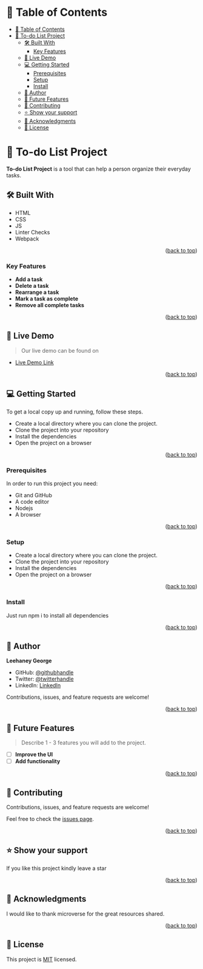 ﻿<a name="readme-top"></a>

<!-- TABLE OF CONTENTS -->

# 📗 Table of Contents

- [📗 Table of Contents](#-table-of-contents)
- [📖 To-do List Project  ](#-to-do-list-project--)
  - [🛠 Built With ](#-built-with-)
    - [Key Features ](#key-features-)
  - [🚀 Live Demo ](#-live-demo-)
  - [💻 Getting Started ](#-getting-started-)
    - [Prerequisites](#prerequisites)
    - [Setup](#setup)
    - [Install](#install)
  - [👥 Author ](#-author-)
  - [🔭 Future Features ](#-future-features-)
  - [🤝 Contributing ](#-contributing-)
  - [⭐️ Show your support ](#️-show-your-support-)
  - [🙏 Acknowledgments ](#-acknowledgments-)
  - [📝 License ](#-license-)

<!-- PROJECT DESCRIPTION -->

# 📖 To-do List Project  <a name="about-project"></a>


**To-do List Project** is a tool that can help a person organize their everyday tasks.

## 🛠 Built With <a name="built-with"></a>
- HTML
- CSS
- JS
- Linter Checks
- Webpack

<p align="right">(<a href="#readme-top">back to top</a>)</p>

<!-- Features -->

### Key Features <a name="key-features"></a>

- **Add a task**
- **Delete a task**
- **Rearrange a task**
- **Mark a task as complete**
- **Remove all complete tasks**

<p align="right">(<a href="#readme-top">back to top</a>)</p>

<!-- LIVE DEMO -->

## 🚀 Live Demo <a name="live-demo"></a>

> Our live demo can be found on

- [Live Demo Link](https://leehaney254.github.io/todo-review/)

<p align="right">(<a href="#readme-top">back to top</a>)</p>

<!-- GETTING STARTED -->

## 💻 Getting Started <a name="getting-started"></a>

To get a local copy up and running, follow these steps.

- Create a local directory where you can clone the project.
- Clone the project into your repository
- Install the dependencies
- Open the project on a browser

<p align="right">(<a href="#readme-top">back to top</a>)</p>

### Prerequisites

In order to run this project you need:

- Git and GitHub
- A code editor
- Nodejs
- A browser

<p align="right">(<a href="#readme-top">back to top</a>)</p>

### Setup

- Create a local directory where you can clone the project.
- Clone the project into your repository
- Install the dependencies
- Open the project on a browser

<p align="right">(<a href="#readme-top">back to top</a>)</p>

### Install

Just run npm i to install all dependencies

<p align="right">(<a href="#readme-top">back to top</a>)</p>


<!-- AUTHORS -->

## 👥 Author <a name="author"></a>

**Leehaney George**

- GitHub: [@githubhandle](https://github.com/leehaney254)
- Twitter: [@twitterhandle](https://twitter.com/Lee06785586)
- LinkedIn: [LinkedIn](https://www.linkedin.com/in/leehaney-george-0a4a51178/)


Contributions, issues, and feature requests are welcome!

<p align="right">(<a href="#readme-top">back to top</a>)</p>

<!-- FUTURE FEATURES -->

## 🔭 Future Features <a name="future-features"></a>

> Describe 1 - 3 features you will add to the project.

- [ ] **Improve the UI**
- [ ] **Add functionality**

<p align="right">(<a href="#readme-top">back to top</a>)</p>

<!-- CONTRIBUTING -->

## 🤝 Contributing <a name="contributing"></a>

Contributions, issues, and feature requests are welcome!

Feel free to check the [issues page](https://github.com/leehaney254/todo-list/issues).

<p align="right">(<a href="#readme-top">back to top</a>)</p>

<!-- SUPPORT -->

## ⭐️ Show your support <a name="support"></a>

If you like this project kindly leave a star

<p align="right">(<a href="#readme-top">back to top</a>)</p>

<!-- ACKNOWLEDGEMENTS -->

## 🙏 Acknowledgments <a name="acknowledgements"></a>

I would like to thank microverse for the great resources shared.

<p align="right">(<a href="#readme-top">back to top</a>)</p>


<!-- LICENSE -->

## 📝 License <a name="license"></a>

This project is [MIT](https://github.com/leehaney254/todo-list/blob/main/LICENSE) licensed.

